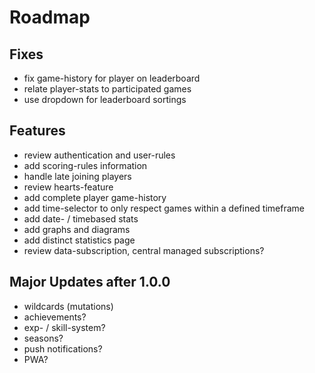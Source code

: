 # Roadmap

## Fixes
- fix game-history for player on leaderboard
- relate player-stats to participated games
- use dropdown for leaderboard sortings

## Features
- review authentication and user-rules
- add scoring-rules information
- handle late joining players
- review hearts-feature
- add complete player game-history
- add time-selector to only respect games within a defined timeframe
- add date- / timebased stats
- add graphs and diagrams
- add distinct statistics page
- review data-subscription, central managed subscriptions?

## Major Updates after 1.0.0
- wildcards (mutations)
- achievements?
- exp- / skill-system?
- seasons?
- push notifications?
- PWA?
